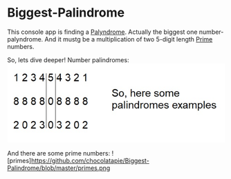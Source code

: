# Biggest-Palindrome

This console app is finding a [Palyndrome](https://en.wikipedia.org/wiki/Palindrome). Actually the biggest one
number-palyndrome. And it mustg be  a multiplication of two 5-digit length [Prime](https://en.wikipedia.org/wiki/Prime_number) numbers.

So, lets dive deeper!
Number palindromes: 
![palindromes](https://github.com/chocolatapie/Biggest-Palindrome/blob/master/Palindrome.jpg)

And there are some prime numbers: 
![primes]https://github.com/chocolatapie/Biggest-Palindrome/blob/master/primes.png
